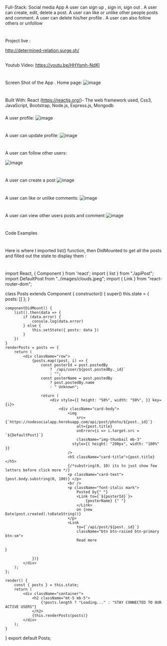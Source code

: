 Full-Stack: Social media App
A user can sign up , sign in, sign out . A user can create, edit, delete a post. A user can like or unlike other people posts and comment. A user can delete his/her profile . A user can also follow others or unfollow

#

Project live :

http://determined-relation.surge.sh/
##

Youtub Video:
https://youtu.be/HHYsmh-NdKI

#
Screen Shot of the App .
Home page:
![image](https://user-images.githubusercontent.com/54459398/95004260-85aba880-05ae-11eb-96c3-e724747375e1.png)

# 

Built With:
React (https://reactjs.org/)- The web framework used,
Css3,
JavaScript,
Bootstrap,
Node.js,
Express.js,
Mongodb 

###

A user profile:
![image](https://user-images.githubusercontent.com/54459398/116670401-4cc98b80-a965-11eb-9348-b515d7849313.png)

#

A user can update profile: 
![image](https://user-images.githubusercontent.com/54459398/108567271-8f1f7e00-72cd-11eb-818c-cf6359cf7208.png)
#

A user can follow other users:

![image](https://user-images.githubusercontent.com/54459398/108567329-ad857980-72cd-11eb-8534-4ca8444b60f0.png)

#
A user can create a post
![image](https://user-images.githubusercontent.com/54459398/108567497-f6d5c900-72cd-11eb-9855-7e7e37df6cec.png)

#
A user can like or unlike comments:
![image](https://user-images.githubusercontent.com/54459398/108567615-30a6cf80-72ce-11eb-8722-c5b202df7fc4.png)

#
A user can view other users posts and comment
![image](https://user-images.githubusercontent.com/54459398/108567685-503df800-72ce-11eb-83f1-feae1837a422.png)

#
Code Examples
#
Here is where I imported list() function, then DidMounted to get all the posts and filled out the state to display them :  
#
import React, { Component } from 'react';
import { list } from "./apiPost";
import DefaultPost from "../images/clouds.jpeg";
import { Link } from "react-router-dom";

class Posts extends Component {
    constructor() {
        super()
        this.state = {
            posts: []
        };
    }

    componentDidMount() {
        list().then(data => {
            if (data.error) {
                console.log(data.error)
            } else {
                this.setState({ posts: data })
            }
        })
    }
    renderPosts = posts => {
        return (
            <div className="row">
                {posts.map((post, i) => {
                    const posterId = post.postedBy
                        ? `/api/user/${post.postedBy._id}`
                        : "";
                    const posterName = post.postedBy
                        ? post.postedBy.name
                        : " Unknown";

                    return (
                        <div style={{ height: "50%", width: "50%", }} key={i}>
                            <div className="card-body">
                                <img
                                    src={`https://nodesocialapp.herokuapp.com/api/post/photo/${post._id}`}
                                    alt={post.title}
                                    onError={i => i.target.src = `${DefaultPost}`}
                                    className="img-thunbail mb-3"
                                  style={{ height: "200px", width: "100%" }}
                                />
                                <h5 className="card-title">{post.title}</h5>
                                {/*substring(0, 10) its to just show few letters before click more */}
                                <p className="card-text">{post.body.substring(0, 100)} </p>
                                <br />
                                <p className="font-italic mark">
                                    Posted by{" "}
                                    <Link to={`${posterId}`}>
                                        {posterName} {" "}
                                    </Link>
                                    on {new Date(post.created).toDateString()}
                                </p>
                                <Link
                                    to={`/api/post/${post._id}`}
                                    className="btn btn-raised btn-primary btn-sm">
                                    Read more
</Link>
                            </div>
                        </div>
                    )

                })}
            </div>
        );
    };

    render() {
        const { posts } = this.state;
        return (
            <div className="container">
                <h2 className="mt-5 mb-5">
                    {!posts.length ? "Loading..." : "STAY CONNECTED TO OUR ACTIVE USERS"}
                </h2>
                {this.renderPosts(posts)}
            </div>
        );
    }
}
export default Posts;
